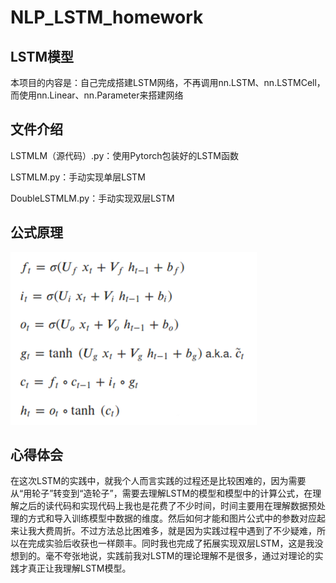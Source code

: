 # NLP_LSTM_homework

## LSTM模型
本项目的内容是：自己完成搭建LSTM网络，不再调用nn.LSTM、nn.LSTMCell，而使用nn.Linear、nn.Parameter来搭建网络

## 文件介绍
LSTMLM（源代码）.py：使用Pytorch包装好的LSTM函数

LSTMLM.py：手动实现单层LSTM

DoubleLSTMLM.py：手动实现双层LSTM

## 公式原理
![image](https://github.com/Hygge321/NLP_LSTM_homework/blob/main/LSTM/%E5%85%AC%E5%BC%8F%E5%8E%9F%E7%90%86%E5%9B%BE%E7%89%87.png)

## 心得体会
在这次LSTM的实践中，就我个人而言实践的过程还是比较困难的，因为需要从“用轮子”转变到“造轮子”，需要去理解LSTM的模型和模型中的计算公式，在理解之后的读代码和实现代码上我也是花费了不少时间，时间主要用在理解数据预处理的方式和导入训练模型中数据的维度。然后如何才能和图片公式中的参数对应起来让我大费周折。不过方法总比困难多，就是因为实践过程中遇到了不少疑难，所以在完成实验后收获也一样颇丰。同时我也完成了拓展实现双层LSTM，这是我没想到的。毫不夸张地说，实践前我对LSTM的理论理解不是很多，通过对理论的实践才真正让我理解LSTM模型。
